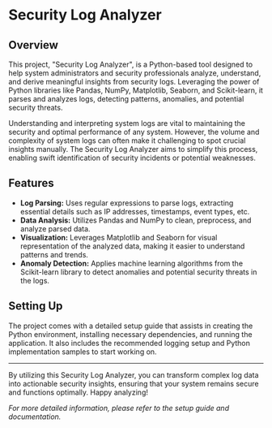 # Security Log Analyzer

## Overview

This project, "Security Log Analyzer", is a Python-based tool designed to help system administrators and security professionals analyze, understand, and derive meaningful insights from security logs. Leveraging the power of Python libraries like Pandas, NumPy, Matplotlib, Seaborn, and Scikit-learn, it parses and analyzes logs, detecting patterns, anomalies, and potential security threats.

Understanding and interpreting system logs are vital to maintaining the security and optimal performance of any system. However, the volume and complexity of system logs can often make it challenging to spot crucial insights manually. The Security Log Analyzer aims to simplify this process, enabling swift identification of security incidents or potential weaknesses.

## Features

- **Log Parsing:** Uses regular expressions to parse logs, extracting essential details such as IP addresses, timestamps, event types, etc.
- **Data Analysis:** Utilizes Pandas and NumPy to clean, preprocess, and analyze parsed data.
- **Visualization:** Leverages Matplotlib and Seaborn for visual representation of the analyzed data, making it easier to understand patterns and trends.
- **Anomaly Detection:** Applies machine learning algorithms from the Scikit-learn library to detect anomalies and potential security threats in the logs.

## Setting Up

The project comes with a detailed setup guide that assists in creating the Python environment, installing necessary dependencies, and running the application. It also includes the recommended logging setup and Python implementation samples to start working on.

---

By utilizing this Security Log Analyzer, you can transform complex log data into actionable security insights, ensuring that your system remains secure and functions optimally. Happy analyzing!

_For more detailed information, please refer to the setup guide and documentation._

